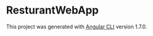 # ResturantWebApp

This project was generated with [Angular CLI](https://github.com/angular/angular-cli) version 1.7.0.
